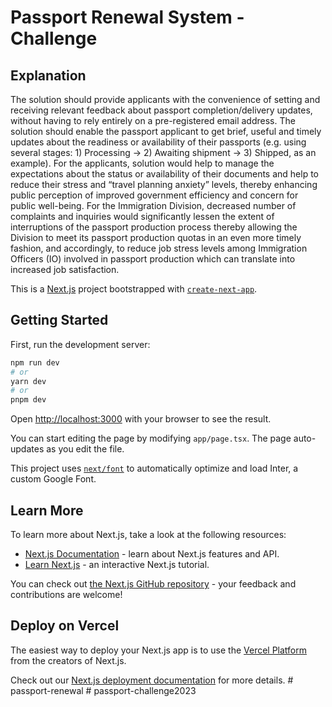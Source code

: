 # Passport Renewal System - Challenge 

## Explanation

The solution should provide applicants with the convenience of setting and receiving relevant feedback about passport completion/delivery updates, without having to rely entirely on a pre-registered email address. The solution should enable the passport applicant to get brief, useful and timely updates about the readiness or availability of their passports (e.g. using several stages: 1) Processing -> 2) Awaiting shipment -> 3) Shipped, as an example). For the applicants, solution would help to manage the expectations about the status or availability of their documents and help to reduce their stress and “travel planning anxiety” levels, thereby enhancing public perception of improved government efficiency and concern for public well-being. For the Immigration Division, decreased number of complaints and inquiries would significantly lessen the extent of interruptions of the passport production process thereby allowing the Division to meet its passport production quotas in an even more timely fashion, and accordingly, to reduce job stress levels among Immigration Officers (IO) involved in passport production which can translate into increased job satisfaction.



This is a [Next.js](https://nextjs.org/) project bootstrapped with [`create-next-app`](https://github.com/vercel/next.js/tree/canary/packages/create-next-app).

## Getting Started

First, run the development server:

```bash
npm run dev
# or
yarn dev
# or
pnpm dev
```

Open [http://localhost:3000](http://localhost:3000) with your browser to see the result.

You can start editing the page by modifying `app/page.tsx`. The page auto-updates as you edit the file.

This project uses [`next/font`](https://nextjs.org/docs/basic-features/font-optimization) to automatically optimize and load Inter, a custom Google Font.

## Learn More

To learn more about Next.js, take a look at the following resources:

- [Next.js Documentation](https://nextjs.org/docs) - learn about Next.js features and API.
- [Learn Next.js](https://nextjs.org/learn) - an interactive Next.js tutorial.

You can check out [the Next.js GitHub repository](https://github.com/vercel/next.js/) - your feedback and contributions are welcome!

## Deploy on Vercel

The easiest way to deploy your Next.js app is to use the [Vercel Platform](https://vercel.com/new?utm_medium=default-template&filter=next.js&utm_source=create-next-app&utm_campaign=create-next-app-readme) from the creators of Next.js.

Check out our [Next.js deployment documentation](https://nextjs.org/docs/deployment) for more details.
#   p a s s p o r t - r e n e w a l  
 #   p a s s p o r t - c h a l l e n g e 2 0 2 3  
 